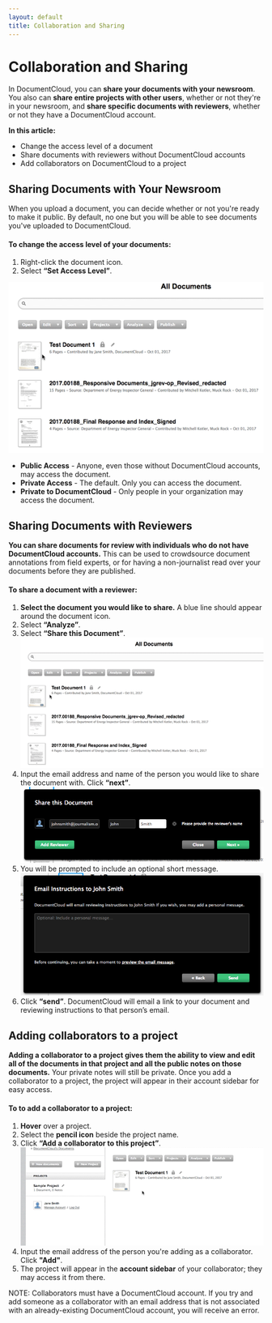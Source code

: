 ```yaml
---
layout: default
title: Collaboration and Sharing
---
```


# Collaboration and Sharing

In DocumentCloud, you can **share your documents with your newsroom**. You also can **share entire projects with other users**, whether or not they're in your newsroom, and **share specific documents with reviewers**, whether or not they have a DocumentCloud account.

**In this article:**
* Change the access level of a document
* Share documents with reviewers without DocumentCloud accounts
* Add collaborators on DocumentCloud to a project

## Sharing Documents with Your Newsroom
When you upload a document, you can decide whether or not you're ready to make it public. By default, no one but you will be able to see documents you've uploaded to DocumentCloud. 

#### To change the access level of your documents:

1. Right-click the document icon.
2. Select **“Set Access Level”**.

![Set access level](./images/collaboration/collaboration1.gif)

* **Public Access** - Anyone, even those without DocumentCloud accounts, may access the document.
* **Private Access** - The default. Only you can access the document.
* **Private to DocumentCloud** - Only people in your organization may access the document. 

 
## Sharing Documents with Reviewers
**You can share documents for review with individuals who do not have DocumentCloud accounts.** This can be used to crowdsource document annotations from field experts, or for having a non-journalist read over your documents before they are published.

#### To share a document with a reviewer:

1. **Select the document you would like to share.** A blue line should appear around the document icon.
2. Select **“Analyze”**.
3. Select **“Share this Document”**.   
 ![Sharing documents 1](./images/collaboration/collaboration2.gif)
4. Input the email address and name of the person you would like to share the document with. Click **“next”**.
  ![Sharing documents 2](./images/collaboration/collaboration3.png)
5. You will be prompted to include an optional short message.
  ![Sharing documents 3](./images/collaboration/collaboration5.png)
6. Click **“send”**. DocumentCloud will email a link to your document and reviewing instructions to that person’s email.

## Adding collaborators to a project
**Adding a collaborator to a project gives them the ability to view and edit all of the documents in that project and all the public notes on those documents.** Your private notes will still be private. Once you add a collaborator to a project, the project will appear in their account sidebar for easy access.

#### To to add a collaborator to a project:

1. **Hover** over a project.
2. Select the **pencil icon** beside the project name.
3. Click **“Add a collaborator to this project”**.
![Adding collaborators](./images/collaboration/collaboration4.gif)
4. Input the email address of the person you're adding as a collaborator. Click **"Add"**.
5. The project will appear in the **account sidebar** of your collaborator; they may access it from there.

NOTE: Collaborators must have a DocumentCloud account. If you try and add someone as a collaborator with an email address that is not associated with an already-existing DocumentCloud account, you will receive an error.

